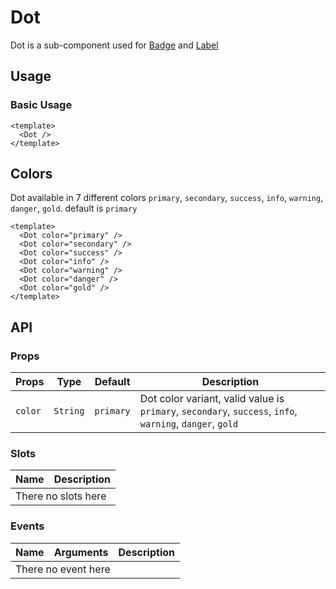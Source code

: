 <script setup>
  import Dot from './Dot.vue'
</script>

<style scoped lang="postcss">
  .preview {
    .dot {
      margin-right: 1rem;

      &:last-child {
        margin-right: 0;
      }
    }
  }
</style>

# Dot
Dot is a sub-component used for [Badge](/badge/component) and [Label](/label/component)

## Usage

### Basic Usage

<preview>
  <Dot />
</preview>

```vue
<template>
  <Dot />
</template>
```

## Colors
Dot available in 7 different colors `primary`, `secondary`, `success`, `info`, `warning`, `danger`, `gold`. default is `primary`

<preview>
  <Dot color="primary" />
  <Dot color="secondary" />
  <Dot color="success" />
  <Dot color="info" />
  <Dot color="warning" />
  <Dot color="danger" />
  <Dot color="gold" />
</preview>

```vue
<template>
  <Dot color="primary" />
  <Dot color="secondary" />
  <Dot color="success" />
  <Dot color="info" />
  <Dot color="warning" />
  <Dot color="danger" />
  <Dot color="gold" />
</template>
```


## API

### Props

| Props      |   Type    |  Default  | Description                                                                                                 |
|------------|:---------:|:---------:|-------------------------------------------------------------------------------------------------------------|
| `color`    | `String`  | `primary` | Dot color variant, valid value is `primary`, `secondary`, `success`, `info`, `warning`, `danger`, `gold` |

### Slots

<table>
  <thead>
    <tr>
      <th>Name</th>
      <th>Description</th>
    </tr>
  </thead>
  <tbody>
    <tr>
      <td colspan="2" class="text-center">There no slots here</td>
    </tr>
  </tbody>
</table>

### Events

<table>
  <thead>
    <tr>
      <th>Name</th>
      <th>Arguments</th>
      <th>Description</th>
    </tr>
  </thead>
  <tbody>
    <tr>
      <td colspan="3" class="text-center">There no event here</td>
    </tr>
  </tbody>
</table>
